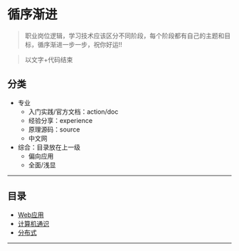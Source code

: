 #   循序渐进

>   职业岗位逻辑，学习技术应该区分不同阶段，每个阶段都有自己的主题和目标，循序渐进一步一步，祝你好运!!

>   以文字+代码结束

##  分类
-   专业
    -   入门实践/官方文档：action/doc
    -   经验分享：experience
    -   原理源码：source
    -   中文网
-   综合：目录放在上一级
    -   偏向应用
    -   全面/浅显

----

##  目录
-   [Web应用](web/README.md)
-   [计算机通识](computer/README.md)
-   [分布式](distributed/README.md)

----
